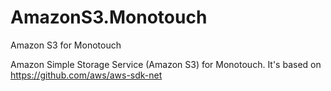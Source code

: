 AmazonS3.Monotouch
==================

Amazon S3 for Monotouch

Amazon Simple Storage Service (Amazon S3) for Monotouch.
It's based on https://github.com/aws/aws-sdk-net
